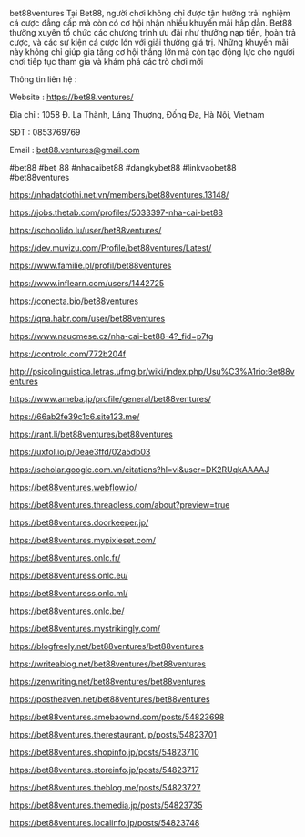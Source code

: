 bet88ventures
Tại Bet88, người chơi không chỉ được tận hưởng trải nghiệm cá cược đẳng cấp mà còn có cơ hội nhận nhiều khuyến mãi hấp dẫn. Bet88 thường xuyên tổ chức các chương trình ưu đãi như thưởng nạp tiền, hoàn trả cược, và các sự kiện cá cược lớn với giải thưởng giá trị. Những khuyến mãi này không chỉ giúp gia tăng cơ hội thắng lớn mà còn tạo động lực cho người chơi tiếp tục tham gia và khám phá các trò chơi mới

Thông tin liên hệ :

Website : https://bet88.ventures/

Địa chỉ : 1058 Đ. La Thành, Láng Thượng, Đống Đa, Hà Nội, Vietnam

SĐT : 0853769769

Email : bet88.ventures@gmail.com

#bet88 #bet_88 #nhacaibet88 #dangkybet88 #linkvaobet88 #bet88ventures

https://nhadatdothi.net.vn/members/bet88ventures.13148/

https://jobs.thetab.com/profiles/5033397-nha-cai-bet88

https://schoolido.lu/user/bet88ventures/

https://dev.muvizu.com/Profile/bet88ventures/Latest/

https://www.familie.pl/profil/bet88ventures

https://www.inflearn.com/users/1442725

https://conecta.bio/bet88ventures

https://qna.habr.com/user/bet88ventures

https://www.naucmese.cz/nha-cai-bet88-4?_fid=p7tg

https://controlc.com/772b204f

http://psicolinguistica.letras.ufmg.br/wiki/index.php/Usu%C3%A1rio:Bet88ventures

https://www.ameba.jp/profile/general/bet88ventures/

https://66ab2fe39c1c6.site123.me/

https://rant.li/bet88ventures/bet88ventures

https://uxfol.io/p/0eae3ffd/02a5db03

https://scholar.google.com.vn/citations?hl=vi&user=DK2RUqkAAAAJ

https://bet88ventures.webflow.io/

https://bet88ventures.threadless.com/about?preview=true

https://bet88ventures.doorkeeper.jp/

https://bet88ventures.mypixieset.com/

https://bet88ventures.onlc.fr/

https://bet88venturess.onlc.eu/

https://bet88venturess.onlc.ml/

https://bet88ventures.onlc.be/

https://bet88ventures.mystrikingly.com/

https://blogfreely.net/bet88ventures/bet88ventures

https://writeablog.net/bet88ventures/bet88ventures

https://zenwriting.net/bet88ventures/bet88ventures

https://postheaven.net/bet88ventures/bet88ventures

https://bet88ventures.amebaownd.com/posts/54823698

https://bet88ventures.therestaurant.jp/posts/54823701

https://bet88ventures.shopinfo.jp/posts/54823710

https://bet88ventures.storeinfo.jp/posts/54823717

https://bet88ventures.theblog.me/posts/54823727

https://bet88ventures.themedia.jp/posts/54823735

https://bet88ventures.localinfo.jp/posts/54823748